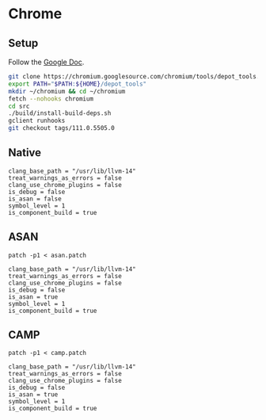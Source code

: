 # Chrome
## Setup

Follow the [Google Doc](https://chromium.googlesource.com/chromium/src/+/main/docs/linux/build_instructions.md).

```bash
git clone https://chromium.googlesource.com/chromium/tools/depot_tools.git
export PATH="$PATH:${HOME}/depot_tools"
mkdir ~/chromium && cd ~/chromium
fetch --nohooks chromium
cd src
./build/install-build-deps.sh
gclient runhooks
git checkout tags/111.0.5505.0
```

## Native
```config
clang_base_path = "/usr/lib/llvm-14"
treat_warnings_as_errors = false
clang_use_chrome_plugins = false
is_debug = false
is_asan = false
symbol_level = 1
is_component_build = true 
```

## ASAN
```
patch -p1 < asan.patch
```
```config
clang_base_path = "/usr/lib/llvm-14"
treat_warnings_as_errors = false
clang_use_chrome_plugins = false
is_debug = false
is_asan = true
symbol_level = 1
is_component_build = true
```


## CAMP
```
patch -p1 < camp.patch
```
```config
clang_base_path = "/usr/lib/llvm-14"
treat_warnings_as_errors = false
clang_use_chrome_plugins = false
is_debug = false
is_asan = true
symbol_level = 1
is_component_build = true
```